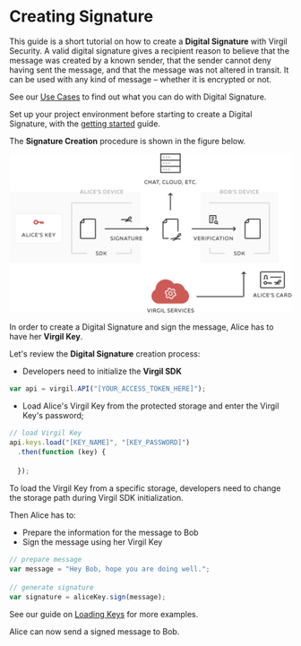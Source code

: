 # Creating Signature

This guide is a short tutorial on how to create a **Digital Signature** with Virgil Security. A valid digital signature gives a recipient reason to believe that the message was created by a known sender, that the sender cannot deny having sent the message, and that the message was not altered in transit. It can be used with any kind of message – whether it is encrypted or not.

See our [Use Cases](https://github.com/VirgilSecurity/virgil-sdk-javascript/tree/docs-review/documentation/get-started) to find out what you can do with Digital Signature.

Set up your project environment before starting to create a Digital Signature, with the [getting started](/documentation/guides/configuration/client-side) guide.

The **Signature Creation** procedure is shown in the figure below.

![Virgil Signature Intro](/documentation/img/Signature_introduction.png "Create Signature")

In order to create a Digital Signature and sign the message, Alice has to have her **Virgil Key**.


Let's review the **Digital Signature** creation process:

- Developers need to initialize the **Virgil SDK**

```javascript
var api = virgil.API("[YOUR_ACCESS_TOKEN_HERE]");
```

- Load Alice's Virgil Key from the protected storage and enter the Virgil Key's password;

```javascript
// load Virgil Key
api.keys.load("[KEY_NAME]", "[KEY_PASSWORD]")
  .then(function (key) {

  });
```

To load the Virgil Key from a specific storage, developers need to change the storage path during Virgil SDK initialization.

Then Alice has to:
- Prepare the information for the message to Bob
- Sign the message using her Virgil Key

```javascript
// prepare message
var message = "Hey Bob, hope you are doing well.";

// generate signature
var signature = aliceKey.sign(message);
```

See our guide on [Loading Keys](/documentation/guides/virgil-key/loading-key.md) for more examples.

Alice can now send a signed message to Bob.
